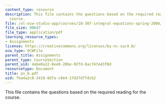```yaml
---
content_type: resource
description: This file contains the questions based on the required reading for the
  course.
file: /ol-ocw-studio-app/courses/18-307-integral-equations-spring-2006/fba4a2c834188d7ac9e417d37d7fdcb2_ps_6.pdf
file_size: 90647
file_type: application/pdf
learning_resource_types:
- Assignments
license: https://creativecommons.org/licenses/by-nc-sa/4.0/
ocw_type: OCWFile
parent_title: Assignments
parent_type: CourseSection
parent_uid: 4abe0a22-8ee8-28be-92fd-8ac747e43f8d
resourcetype: Document
title: ps_6.pdf
uid: fba4a2c8-3418-8d7a-c9e4-17d37d7fdcb2
---
```

This file contains the questions based on the required reading for the course.